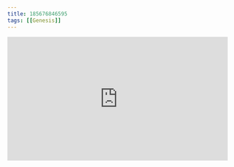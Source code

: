 ```yaml
---
title: 185676846595
tags: [[Genesis]]
---
```

<iframe allow="accelerometer; autoplay; clipboard-write; encrypted-media; gyroscope; picture-in-picture" allowfullscreen="" frameborder="0" height="281" id="youtube_iframe" src="https://www.youtube.com/embed/_X4lOaRsjPM?feature=oembed&amp;enablejsapi=1&amp;origin=https://safe.txmblr.com&amp;wmode=opaque" width="500"></iframe>